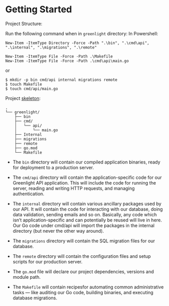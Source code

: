 # Getting Started

Project Structure:

Run the following command when in `greenlight` directory:
In Powershell:
```
New-Item -ItemType Directory -Force -Path ".\bin", ".\cmd\api", ".\internal", ".\migrations", ".\remote"

New-Item -ItemType File -Force -Path .\Makefile
New-Item -ItemType File -Force -Path .\cmd\api\main.go
```

or

```
$ mkdir -p bin cmd/api internal migrations remote
$ touch Makefile
$ touch cmd/api/main.go
```

Project [skeleton](https://tree.nathanfriend.io/):
```
.
└── greenlight/
    ├── bin
    ├── cmd/
    │   └── api/
    │       └── main.go
    ├── Internal
    ├── migrations
    ├── remote
    ├── go.mod
    └── Makefile
```

- The `bin` directory will contain our compiled application binaries, ready for deployment
to a production server.

- The `cmd/api` directory will contain the application-specific code for our Greenlight API
application. This will include the code for running the server, reading and writing HTTP
requests, and managing authentication.

- The `internal` directory will contain various ancillary packages used by our API. It will
contain the code for interacting with our database, doing data validation, sending emails
and so on. Basically, any code which isn’t application-specific and can potentially be
reused will live in here. Our Go code under cmd/api will import the packages in the
internal directory (but never the other way around).

- The `migrations` directory will contain the SQL migration files for our database.

- The `remote` directory will contain the configuration files and setup scripts for our
production server.

- The `go.mod` file will declare our project dependencies, versions and module path.

- The `Makefile` will contain recipesfor automating common administrative tasks — like
auditing our Go code, building binaries, and executing database migrations.
